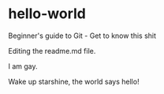 # hello-world
Beginner's guide to Git - Get to know this shit

Editing the readme.md file.

I am gay. 

Wake up starshine, the world says hello!